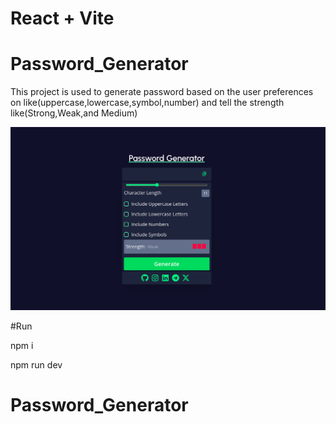 # React + Vite

# Password_Generator

This project is used to generate password based on the user preferences on like(uppercase,lowercase,symbol,number) and tell the strength like(Strong,Weak,and Medium)

![Alt text](pass.png)

#Run

npm i

npm run dev

# Password_Generator
